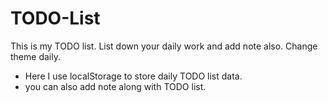 # TODO-List
This is my TODO list. List down your daily work and add note also. Change theme daily.

<ul>
  <li>Here I use localStorage to store daily TODO list data.</li>
  <li>you can also add note along with TODO list.</li>
</ul>

